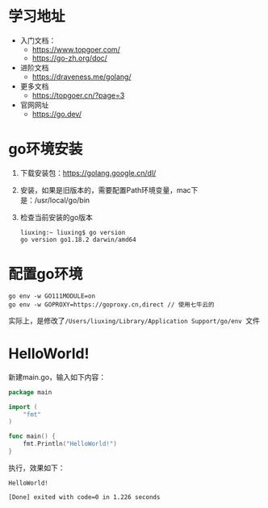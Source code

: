 # 学习地址

- 入门文档：
  - https://www.topgoer.com/
  - https://go-zh.org/doc/
- 进阶文档
  - https://draveness.me/golang/
- 更多文档
  - https://topgoer.cn/?page=3
- 官网网址
  - https://go.dev/



# go环境安装

1. 下载安装包：https://golang.google.cn/dl/

2. 安装，如果是旧版本的，需要配置Path环境变量，mac下是：/usr/local/go/bin

3. 检查当前安装的go版本
   
   ```shell
   liuxing:~ liuxing$ go version 
   go version go1.18.2 darwin/amd64
   ```

# 配置go环境

```shell
go env -w GO111MODULE=on
go env -w GOPROXY=https://goproxy.cn,direct // 使用七牛云的
```

实际上，是修改了`/Users/liuxing/Library/Application Support/go/env `文件



# HelloWorld!

新建main.go，输入如下内容：

```go
package main

import (
	"fmt"
)

func main() {
	fmt.Println("HelloWorld!")	
}
```

执行，效果如下：

```shell
HelloWorld!

[Done] exited with code=0 in 1.226 seconds
```

